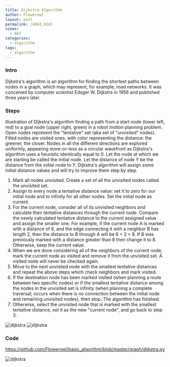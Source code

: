 ```yaml
---
title: Dijkstra Algorithm
author: Flowerowl
layout: post
permalink: /4042.html
views:
  - 667
categories:
  - algorithm
tags:
  - algorithm
---
```


### Intro

Dijkstra's algorithm is an algorithm for finding the shortest paths between nodes in a graph, which may represent, for example, road networks. It was conceived by computer scientist Edsger W. Dijkstra in 1956 and published three years later.

### Steps

Illustration of Dijkstra's algorithm finding a path from a start node (lower left, red) to a goal node (upper right, green) in a robot motion planning problem. Open nodes represent the "tentative" set (aka set of "unvisited" nodes). Filled nodes are visited ones, with color representing the distance: the greener, the closer. Nodes in all the different directions are explored uniformly, appearing more-or-less as a circular wavefront as Dijkstra's algorithm uses a heuristic identically equal to 0.
Let the node at which we are starting be called the initial node. Let the distance of node Y be the distance from the initial node to Y. Dijkstra's algorithm will assign some initial distance values and will try to improve them step by step.

1. Mark all nodes unvisited. Create a set of all the unvisited nodes called the unvisited set.
2. Assign to every node a tentative distance value: set it to zero for our initial node and to infinity for all other nodes. Set the initial node as current.
3. For the current node, consider all of its unvisited neighbors and calculate their tentative distances through the current node. Compare the newly calculated tentative distance to the current assigned value and assign the smaller one. For example, if the current node A is marked with a distance of 6, and the edge connecting it with a neighbor B has length 2, then the distance to B through A will be 6 + 2 = 8. If B was previously marked with a distance greater than 8 then change it to 8. Otherwise, keep the current value.
4. When we are done considering all of the neighbors of the current node, mark the current node as visited and remove it from the unvisited set. A visited node will never be checked again.
5. Move to the next unvisited node with the smallest tentative distances and repeat the above steps which check neighbors and mark visited.
6. If the destination node has been marked visited (when planning a route between two specific nodes) or if the smallest tentative distance among the nodes in the unvisited set is infinity (when planning a complete traversal; occurs when there is no connection between the initial node and remaining unvisited nodes), then stop. The algorithm has finished.
7. Otherwise, select the unvisited node that is marked with the smallest tentative distance, set it as the new "current node", and go back to step 3.

![dijkstra](http://lazynight.me/wp-content/uploads/2018/04/dijkstra1.jpg)
![dijkstra](http://lazynight.me/wp-content/uploads/2018/04/dijkstra2.jpg)

### Code 

<https://github.com/Flowerowl/basic_algorithm/blob/master/graph/dijkstra.py>

![dijkstra](http://lazynight.me/wp-content/uploads/2018/04/dijkstra.png)


